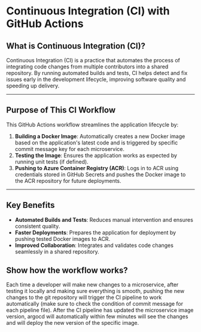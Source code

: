 # Continuous Integration (CI) with GitHub Actions

## What is Continuous Integration (CI)?
Continuous Integration (CI) is a practice that automates the process of integrating code changes from multiple contributors into a shared repository. By running automated builds and tests, CI helps detect and fix issues early in the development lifecycle, improving software quality and speeding up delivery.

---

## Purpose of This CI Workflow
This GitHub Actions workflow streamlines the application lifecycle by:
1. **Building a Docker Image**: Automatically creates a new Docker image based on the application's latest code and is triggered by specific commit message key for each microservice.
2. **Testing the Image**: Ensures the application works as expected by running unit tests (if defined).
3. **Pushing to Azure Container Registry (ACR)**: Logs in to ACR using credentials stored in GitHub Secrets and pushes the Docker image to the ACR repository for future deployments.

---

## Key Benefits
- **Automated Builds and Tests**: Reduces manual intervention and ensures consistent quality.
- **Faster Deployments**: Prepares the application for deployment by pushing tested Docker images to ACR.
- **Improved Collaboration**: Integrates and validates code changes seamlessly in a shared repository.

## Show how the workflow works?
Each time a developer will make new changes to a microservice, after testing it locally and making sure everything is smooth, pushing the new changes to the git repository will trigger the CI pipeline to work automatically (make sure to check the condition of commit message for each pipeline file).
After the CI pipeline has updated the microservice image version, argocd will automatically within few minutes will see the changes and will deploy the new version of the specific image.







